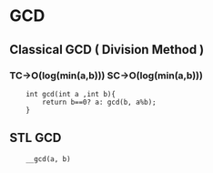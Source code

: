 # GCD 

## Classical GCD ( Division Method )

###  TC->O(log(min(a,b))) SC->O(log(min(a,b)))
```
    int gcd(int a ,int b){
        return b==0? a: gcd(b, a%b);
    }
```

## STL GCD
```
    __gcd(a, b)
```